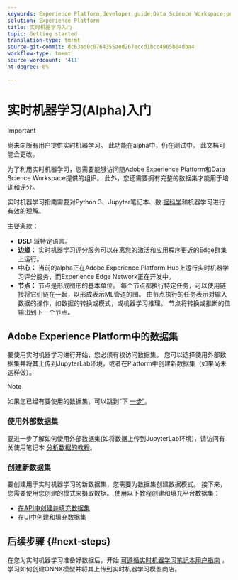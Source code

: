 ```yaml
---
keywords: Experience Platform;developer guide;Data Science Workspace;popular topics;Real time machine learning;
solution: Experience Platform
title: 实时机器学习入门
topic: Getting started
translation-type: tm+mt
source-git-commit: dc63ad0c0764355aed267eccd1bcc4965b04dba4
workflow-type: tm+mt
source-wordcount: '411'
ht-degree: 0%

---
```



# 实时机器学习(Alpha)入门

>[!IMPORTANT]
>尚未向所有用户提供实时机器学习。 此功能在alpha中，仍在测试中。 此文档可能会更改。

为了利用实时机器学习，您需要能够访问随Adobe Experience Platform和Data Science Workspace提供的组织。 此外，您还需要拥有完整的数据集才能用于培训和评分。

实时机器学习指南需要对Python 3、Jupyter笔记本、数 [据科学](../jupyterlab/overview.md)和机器学习进行有效的理解。

主要条款：

- **DSL:** 域特定语言。
- **边缘：** 实时机器学习评分服务可以在离您的激活和应用程序更近的Edge群集上运行。
- **中心：** 当前的alpha正在Adobe Experience Platform Hub上运行实时机器学习评分服务，而Experience Edge Network正在开发中。
- **节点：** 节点是形成图形的基本单位。 每个节点都执行特定任务，可以使用链接将它们链在一起，以形成表示ML管道的图。 由节点执行的任务表示对输入数据的操作，如数据的转换或模式，或机器学习推理。 节点将转换或推断的值输出到下一个节点。

## Adobe Experience Platform中的数据集

要使用实时机器学习进行开始，您必须有权访问数据集。 您可以选择使用外部数据集并将其上传到JupyterLab环境，或者在Platform中创建新数据集（如果尚未这样做）。

>[!NOTE]
>如果您已经有要使用的数据集，可以跳到“下 [一步”](#next-steps)。

### 使用外部数据集

要进一步了解如何使用外部数据集(如将数据上传到JupyterLab环境)，请访问有关使用笔记本 [分析数据的教程](../jupyterlab/analyze-your-data.md#external-data)。

### 创建新数据集

要创建用于实时机器学习的新数据集，您需要为数据集创建数据模式。 接下来，您需要使用您创建的模式来摄取数据。 使用以下教程创建和填充平台数据集：

- [在API中创建并填充数据集](../../catalog/datasets/create.md)
- [在UI中创建和填充数据集](../../ingestion/tutorials/ingest-batch-data.md)

## 后续步骤 {#next-steps}

在您为实时机器学习准备好数据后，开始 [可遵循实时机器学习笔记本用户指南](./rtml-authoring-notebook.md) ，学习如何创建ONNX模型并将其上传到实时机器学习模型商店。

